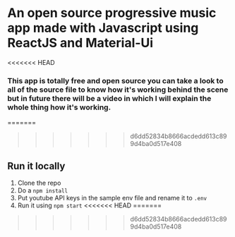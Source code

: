 # An open source progressive music app made with Javascript using ReactJS and Material-Ui

<<<<<<< HEAD
### This app is totally free and open source you can take a look to all of the source file to know how it's working behind the scene but in future there will be a video in which I will explain the whole thing how it's working.

=======
>>>>>>> d6dd52834b8666acdedd613c899d4ba0d517e408
 
  
## Run it locally
1. Clone the repo
2. Do a `npm install` 
3. Put youtube API keys in the sample env file and rename it to `.env`   
4. Run it using `npm start`
<<<<<<< HEAD
=======

>>>>>>> d6dd52834b8666acdedd613c899d4ba0d517e408
